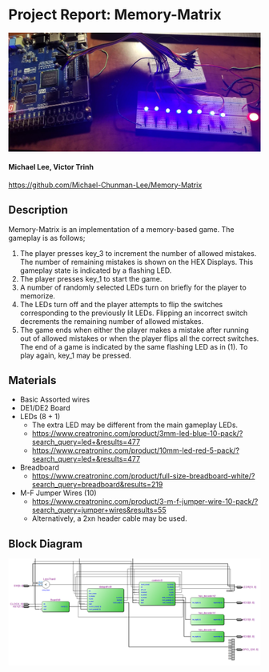 
# __Project Report: Memory-Matrix__

<img src="pics/mem.jpg">

#### Michael Lee, Victor Trinh <br>

https://github.com/Michael-Chunman-Lee/Memory-Matrix <br>

## Description
Memory-Matrix is an implementation of a memory-based game. The gameplay is as
follows;
1. The player presses key_3 to increment the number of allowed mistakes. The
number of remaining mistakes is shown on the HEX Displays. This gameplay state
is indicated by a flashing LED.
2. The player presses key_1 to start the game.
3. A number of randomly selected LEDs turn on briefly for the player to memorize.
4. The LEDs turn off and the player attempts to flip the switches corresponding to
the previously lit LEDs. Flipping an incorrect switch decrements the remaining
number of allowed mistakes.
5. The game ends when either the player makes a mistake after running out of allowed
mistakes or when the player flips all the correct switches. The end of a game is
indicated by the same flashing LED as in (1). To play again, key_1 may be pressed.

## Materials
* Basic Assorted wires
* DE1/DE2 Board
* LEDs (8 + 1)
  * The extra LED may be different from the main gameplay LEDs.
  * https://www.creatroninc.com/product/3mm-led-blue-10-pack/?search_query=led+&results=477
  * https://www.creatroninc.com/product/10mm-led-red-5-pack/?search_query=led+&results=477
* Breadboard
  * https://www.creatroninc.com/product/full-size-breadboard-white/?search_query=breadboard&results=219
* M-F Jumper Wires (10)
  * https://www.creatroninc.com/product/3-m-f-jumper-wire-10-pack/?search_query=jumper+wires&results=55   
  * Alternatively, a 2xn header cable may be used.

## Block Diagram
<img src="pics/block_diagram.png">
